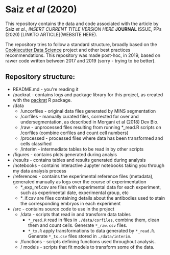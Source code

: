 # Saiz *et al* (2020) 

This repository contains the data and code associated with the article by Saiz *et al.*, *INSERT CURRENT TITLE VERSION HERE* **JOURNAL** ISSUE, PPs (2020) [LINKTO ARTICLE](WEBSITE HERE).

The repository tries to follow a standard structure, broadly based on the [Cookiecutter Data Science](https://drivendata.github.io/cookiecutter-data-science/#cookiecutter-data-science) project and other best practices recommendations. This repository was made post-hoc, in 2019, based on rawer code written between 2017 and 2019 (sorry - trying to be better).

## Repository structure:  

* README.md - you're reading it
* /packrat - contains logs and package library for this project, as created with the [packrat](http://rstudio.github.io/packrat/) R package.
* /data
   * /uncorfiles - original data files generated by MINS segmentation
   * /corfiles - manually curated files, corrected for over and undersegmentation, as described in Morgani et al (2018) Dev Bio.
   * /raw - unprocessed files resulting from running \*_read.R scripts on /corfiles  (combine corfiles and count cell numbers)
   * /processed - processed files where data has been transformed and cells classified
   * /interim - intermediate tables to be read in by other scripts
* /figures - contains plots generated during analyis
* /results - contains tables and results generated during analysis
* /notebooks - contains interactive Jupyter notebooks taking you through my data analysis process
* /references - contains the experimental reference files (metadata), generated manually as logs over the course of experimentation
   * \*_exp_ref.csv are files with experimental data for each experiment, such as experimental date, experimental group, etc
   * \*_if.csv are files containing details about the antibodies used to stain the corresponding embryos in each experiment
* /src - contains source code to use in the project
   * /data - scripts that read in and transform data tables
      - ```*_read.R``` read in files in ```./data/corfiles```, combine them, clean them and count cells. Generate ```*_raw.csv``` files.
      - ```*_tx.R``` apply transformations to data generated by ```*_read.R```. Generate ```*_tx.csv``` files stored in ```./data/interim```. 
   * /functions - scripts defining functions used throughout analysis.
   * / models - scripts that fit models to transform some of the data.

